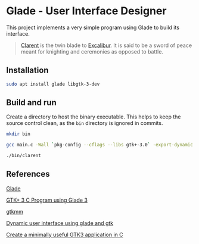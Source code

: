 # Glade - User Interface Designer

This project implements a very simple program using Glade to build its interface.

> [Clarent](http://theswordlibrary.blogspot.com/2014/02/clarent.html) is the twin blade to [Excalibur](https://en.wikipedia.org/wiki/Excalibur#Arthur's_other_weapons). It is said to be a sword of peace meant for knighting and ceremonies as opposed to battle.


## Installation

```bash
sudo apt install glade libgtk-3-dev
```


## Build and run

Create a directory to host the binary executable. This helps to keep the source control clean, as the `bin` directory is ignored in commits.

```bash
mkdir bin
```


```bash
gcc main.c -Wall `pkg-config --cflags --libs gtk+-3.0` -export-dynamic -o ./bin/clarent
```

```bash
./bin/clarent
```


## References

[Glade](https://glade.gnome.org/)

[GTK+ 3 C Program using Glade 3](https://prognotes.net/2015/06/gtk-3-c-program-using-glade-3/)

[gtkmm](https://www.gtkmm.org/en/)

[Dynamic user interface using glade and gtk](https://www.youtube.com/watch?v=ORcAUeTxuTY)

[Create a minimally useful GTK3 application in C](https://www.youtube.com/watch?v=ajNvsv1ka4I)
